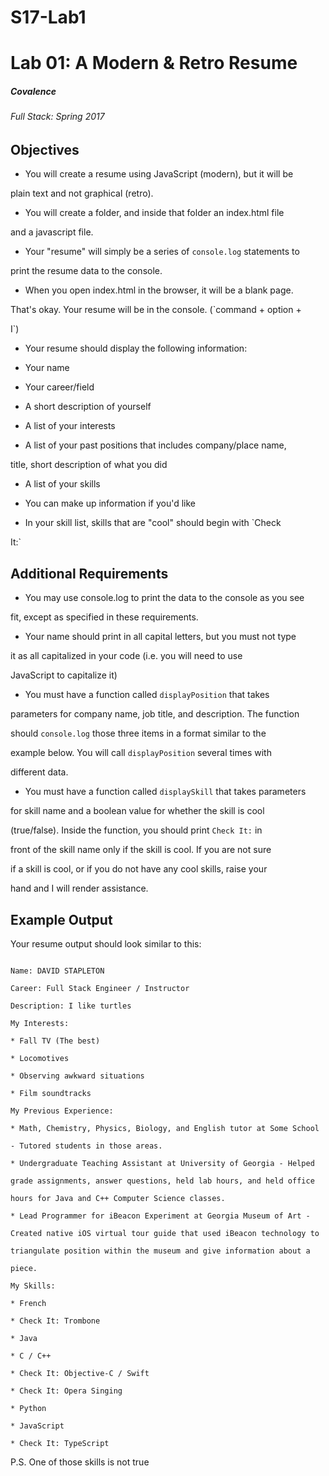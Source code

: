 # S17-Lab1
# Lab 01: A Modern & Retro Resume

##### Covalence

###### Full Stack: Spring 2017

## Objectives

* You will create a resume using JavaScript (modern), but it will be

plain text and not graphical (retro).

* You will create a folder, and inside that folder an index.html file

and a javascript file.

* Your "resume" will simply be a series of `console.log` statements to

print the resume data to the console.

* When you open index.html in the browser, it will be a blank page.

That's okay. Your resume will be in the console. (`command + option +

I`)

* Your resume should display the following information:

* Your name

* Your career/field

* A short description of yourself

* A list of your interests

* A list of your past positions that includes company/place name,

title, short description of what you did

* A list of your skills

* You can make up information if you'd like

* In your skill list, skills that are "cool" should begin with `Check

It:`

## Additional Requirements

* You may use console.log to print the data to the console as you see

fit, except as specified in these requirements.

* Your name should print in all capital letters, but you must not type

it as all capitalized in your code (i.e. you will need to use

JavaScript to capitalize it)

* You must have a function called `displayPosition` that takes

parameters for company name, job title, and description. The function

should `console.log` those three items in a format similar to the

example below. You will call `displayPosition` several times with

different data.

* You must have a function called `displaySkill` that takes parameters

for skill name and a boolean value for whether the skill is cool

(true/false). Inside the function, you should print `Check It:` in

front of the skill name only if the skill is cool. If you are not sure

if a skill is cool, or if you do not have any cool skills, raise your

hand and I will render assistance.

## Example Output

Your resume output should look similar to this:

`````````````````````````

Name: DAVID STAPLETON

Career: Full Stack Engineer / Instructor

Description: I like turtles

My Interests:

* Fall TV (The best)

* Locomotives

* Observing awkward situations

* Film soundtracks

My Previous Experience:

* Math, Chemistry, Physics, Biology, and English tutor at Some School

- Tutored students in those areas.

* Undergraduate Teaching Assistant at University of Georgia - Helped

grade assignments, answer questions, held lab hours, and held office

hours for Java and C++ Computer Science classes.

* Lead Programmer for iBeacon Experiment at Georgia Museum of Art -

Created native iOS virtual tour guide that used iBeacon technology to

triangulate position within the museum and give information about a

piece.

My Skills:

* French

* Check It: Trombone

* Java

* C / C++

* Check It: Objective-C / Swift

* Check It: Opera Singing

* Python

* JavaScript

* Check It: TypeScript

`````````````````````````

P.S. One of those skills is not true
